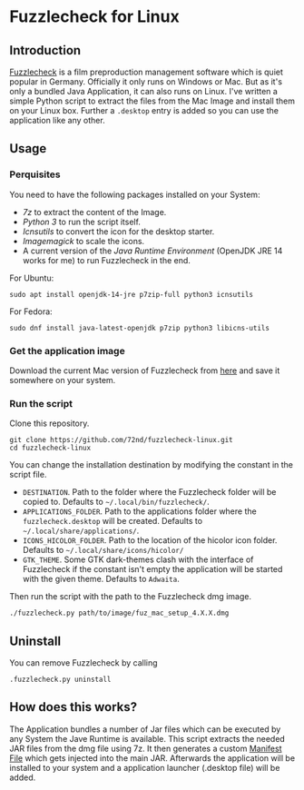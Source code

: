 # Fuzzlecheck for Linux

## Introduction 
 
[Fuzzlecheck](https://www.fuzzlecheck.de/index/EN/index.html) is a film preproduction management software which is quiet popular in Germany. Officially it only runs on Windows or Mac. But as it's only a bundled Java Application, it can also runs on Linux. I've written a simple Python script to extract the files from the Mac Image and install them on your Linux box. Further a `.desktop` entry is added so you can use the application like any other.


## Usage

### Perquisites 

You need to have the following packages installed on your System:

- _7z_ to extract the content of the Image.
- _Python 3_ to run the script itself.
- _Icnsutils_ to convert the icon for the desktop starter.
- _Imagemagick_ to scale the icons.
- A current version of the _Java Runtime Environment_ (OpenJDK JRE 14 works for me) to run Fuzzlecheck in the end.

For Ubuntu:

```shell script
sudo apt install openjdk-14-jre p7zip-full python3 icnsutils
``` 

For Fedora:

```shell script
sudo dnf install java-latest-openjdk p7zip python3 libicns-utils
```  

### Get the application image

Download the current Mac version of Fuzzlecheck from [here](http://fuz4downloads.fuzzlecheck.com/?linkOSX=Fuzzlecheck) and save it somewhere on your system.


### Run the script

Clone this repository.

```shell script
git clone https://github.com/72nd/fuzzlecheck-linux.git
cd fuzzlecheck-linux
```

You can change the installation destination by modifying the constant in the script file.

- `DESTINATION`. Path to the folder where the Fuzzlecheck folder will be copied to. Defaults to `~/.local/bin/fuzzlecheck/`.
- `APPLICATIONS_FOLDER`. Path to the applications folder where the `fuzzlecheck.desktop` will be created. Defaults to `~/.local/share/applications/`.
- `ICONS_HICOLOR_FOLDER`. Path to the location of the hicolor icon folder. Defaults to `~/.local/share/icons/hicolor/`
- `GTK_THEME`. Some GTK dark-themes clash with the interface of Fuzzlecheck if the constant isn't empty the application will be started with the given theme. Defaults to `Adwaita`.

Then run the script with the path to the Fuzzlecheck dmg image.

```shell script
./fuzzlecheck.py path/to/image/fuz_mac_setup_4.X.X.dmg
```

## Uninstall

You can remove Fuzzlecheck by calling

```shell script
.fuzzlecheck.py uninstall
```

## How does this works?

The Application bundles a number of Jar files which can be executed by any System the Jave Runtime is available. This script extracts the needed JAR files from the dmg file using 7z. It then generates a custom [Manifest File](https://docs.oracle.com/javase/tutorial/deployment/jar/manifestindex.html) which gets injected into the main JAR. Afterwards the application will be installed to your system and a application launcher (.desktop file) will be added.


